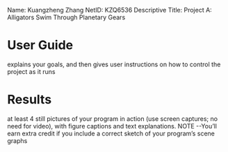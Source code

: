 Name: Kuangzheng Zhang
NetID: KZQ6536
Descriptive Title: Project A: Alligators Swim Through Planetary Gears

# User Guide

explains your goals, and then gives user instructions on how to control the project as it runs

# Results

at least 4 still pictures of your program in action (use screen captures; no need for video), with figure captions and text explanations. NOTE --You’ll earn extra credit if you include a correct sketch of your program’s scene graphs